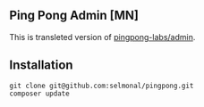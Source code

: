 ## Ping Pong Admin [MN]

This is transleted version of [pingpong-labs/admin](https://github.com/pingpong-labs/admin).

## Installation

    git clone git@github.com:selmonal/pingpong.git
    composer update